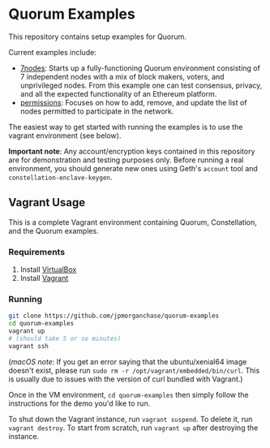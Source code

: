 # Quorum Examples

This repository contains setup examples for Quorum.

Current examples include:
* [7nodes](https://github.com/jpmorganchase/quorum-examples/tree/master/examples/7nodes): Starts up a fully-functioning Quorum environment consisting of 7 independent nodes with a mix of block makers, voters, and unprivileged nodes. From this example one can test consensus, privacy, and all the expected functionality of an Ethereum platform.
* [permissions](https://github.com/jpmorganchase/quorum-examples/tree/master/examples/permissions): Focuses on how to add, remove, and update the list of nodes permitted to participate in the network.

The easiest way to get started with running the examples is to use the vagrant environment (see below).

**Important note**: Any account/encryption keys contained in this repository are for
demonstration and testing purposes only. Before running a real environment, you should
generate new ones using Geth's `account` tool and `constellation-enclave-keygen`.

## Vagrant Usage

This is a complete Vagrant environment containing Quorum, Constellation, and the
Quorum examples.

### Requirements

  1. Install [VirtualBox](https://www.virtualbox.org/wiki/Downloads)
  1. Install [Vagrant](https://www.vagrantup.com/downloads.html)

### Running

```sh
git clone https://github.com/jpmorganchase/quorum-examples
cd quorum-examples
vagrant up
# (should take 5 or so minutes)
vagrant ssh
```

(*macOS note*: If you get an error saying that the ubuntu/xenial64 image doesn't
exist, please run `sudo rm -r /opt/vagrant/embedded/bin/curl`. This is usually due to
issues with the version of curl bundled with Vagrant.)

Once in the VM environment, `cd quorum-examples` then simply follow the
instructions for the demo you'd like to run.

To shut down the Vagrant instance, run `vagrant suspend`. To delete it, run
`vagrant destroy`. To start from scratch, run `vagrant up` after destroying the
instance.

